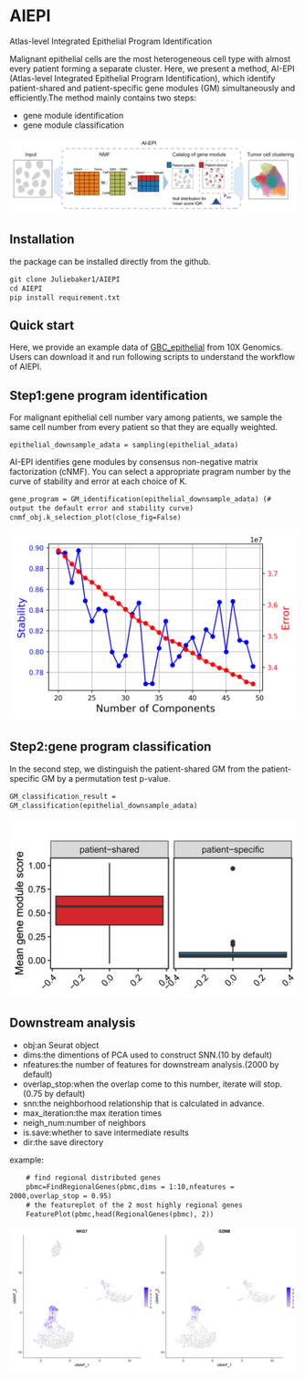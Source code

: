# AIEPI
Atlas-level Integrated Epithelial Program Identification

Malignant epithelial cells are the most heterogeneous cell type with almost every patient forming a separate cluster. Here, we present a method, AI-EPI (Atlas-level Integrated Epithelial Program Identification), which identify patient-shared and patient-specific gene modules (GM) simultaneously and efficiently.The
method mainly contains two steps:

-   gene module identification
-   gene module classification

![workflow.png](inst/workflow.png)

Installation
------------

the package can be installed directly from the github.

```
git clone Juliebaker1/AIEPI
cd AIEPI
pip install requirement.txt
```

Quick start
-----------

Here, we provide an example data of [GBC_epithelial](http://lifeome.net/software/hrg/GBC_epithelial.h5ad) 
from 10X Genomics. Users can download it and run following scripts to understand the workflow of AIEPI.

Step1:gene program identification
------------------

For malignant epithelial cell number vary among patients, we sample the same cell number from every patient so that they are equally weighted.

```
epithelial_downsample_adata = sampling(epithelial_adata)

```

AI-EPI identifies gene modules by consensus non-negative matrix factorization (cNMF). You can select a appropriate pragram number by the curve of stability and error at each choice of K.
```
gene_program = GM_identification(epithelial_downsample_adata) (# output the default error and stability curve)
cnmf_obj.k_selection_plot(close_fig=False)
```

![Epithelial.k_selection.png](inst/Epithelial.k_selection.png)


Step2:gene program classification
-------------

In the second step, we distinguish the patient-shared GM from the patient-specific GM by a permutation test p-value.  

```
GM_classification_result = GM_classification(epithelial_downsample_adata)
```

![IQR.png](inst/IQR.png)

Downstream analysis
-------------------------------------------------

-   obj:an Seurat object
-   dims:the dimentions of PCA used to construct SNN.(10 by default)
-   nfeatures:the number of features for downstream analysis.(2000 by
    default)
-   overlap\_stop:when the overlap come to this number, iterate will
    stop.(0.75 by default)
-   snn:the neighborhood relationship that is calculated in advance.
-   max\_iteration:the max iteration times
-   neigh\_num:number of neighbors
-   is.save:whether to save intermediate results
-   dir:the save directory

example:

        # find regional distributed genes
        pbmc=FindRegionalGenes(pbmc,dims = 1:10,nfeatures = 2000,overlap_stop = 0.95)
        # the featureplot of the 2 most highly regional genes
        FeaturePlot(pbmc,head(RegionalGenes(pbmc), 2))

![featureplot.png](https://github.com/JulieBaker1/HighlyRegionalGenes/blob/master/images/featureplot.png)

